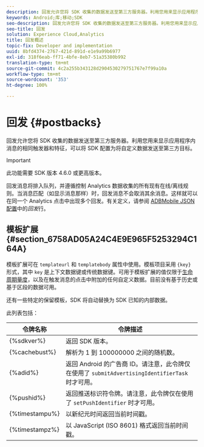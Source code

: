 ```yaml
---
description: 回发允许您将 SDK 收集的数据发送至第三方服务器。利用您用来显示应用程序内消息的相同触发器和特征，可以将 SDK 配置为将自定义数据发送至第三方目标。
keywords: Android;库;移动;SDK
seo-description: 回发允许您将 SDK 收集的数据发送至第三方服务器。利用您用来显示应用程序内消息的相同触发器和特征，可以将 SDK 配置为将自定义数据发送至第三方目标。
seo-title: 回发
solution: Experience Cloud,Analytics
title: 回发概述
topic-fix: Developer and implementation
uuid: 8bfd4374-2767-421d-891d-e1e9a99b6977
exl-id: 318f6eab-ff71-4bfe-8eb7-51a35380b992
translation-type: tm+mt
source-git-commit: 4c2a255b343128d2904530279751767e7f99a10a
workflow-type: tm+mt
source-wordcount: '353'
ht-degree: 100%

---
```


# 回发 {#postbacks}

回发允许您将 SDK 收集的数据发送至第三方服务器。利用您用来显示应用程序内消息的相同触发器和特征，可以将 SDK 配置为将自定义数据发送至第三方目标。

>[!IMPORTANT]
>
>此功能需要 SDK 版本 4.6.0 或更高版本。

回发消息将排入队列，并遵循控制 Analytics 数据收集的所有现有在线/离线规则。当消息匹配（如显示消息那样）时，回发消息不会取消其余消息。这样就可以在同一个 Analytics 点击中出现多个回发。有关定义，请参阅 [ADBMobile JSON 配置](/help/android/configuration/json-config/json-config.md)中的&#x200B;*回发*&#x200B;行。

## 模板扩展 {#section_6758AD05A24C4E9E965F5253294C164A}

模板扩展可在 `templateurl` 和 `templatebody` 属性中使用。模板项目采用 `{key}` 形式，其中 `key` 是上下文数据键或传统数据键。可用于模板扩展的值仅限于[生命周期量度](/help/android/metrics.md)，以及在触发消息的点击中附加的任何自定义数据。目前没有基于历史或基于区段的数据可用。

还有一些特定的保留模板，SDK 将自动替换为 SDK 已知的内部数据。

此列表包括：

| 令牌名称 | 令牌描述 |
|--- |--- |
| {%sdkver%} | 返回 SDK 版本。 |
| {%cachebust%} | 解析为 1 到 100000000 之间的随机数。 |
| {%adid%} | 返回 Android 的广告商 ID。请注意，此令牌仅在使用了 `submitAdvertisingIdentifierTask` 时才可用。 |
| {%pushid%} | 返回推送标识符令牌。请注意，此令牌仅在使用了 `setPushIdentifier` 时才可用。 |
| {%timestampu%} | 以新纪元时间返回当前时间戳。 |
| {%timestampz%} | 以 JavaScript (ISO 8601) 格式返回当前时间戳。 |
